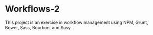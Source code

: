 # Workflows-2
This project is an exercise in workflow management using NPM, Grunt, Bower, Sass, Bourbon, and Susy.
